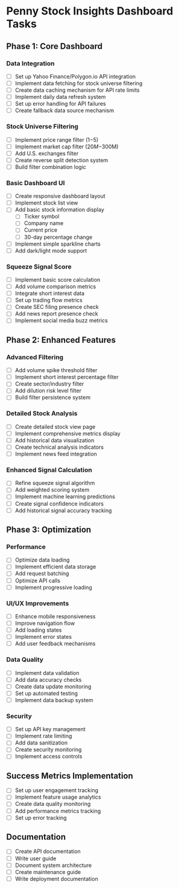 # Penny Stock Insights Dashboard Tasks

## Phase 1: Core Dashboard

### Data Integration

- [ ] Set up Yahoo Finance/Polygon.io API integration
- [ ] Implement data fetching for stock universe filtering
- [ ] Create data caching mechanism for API rate limits
- [ ] Implement daily data refresh system
- [ ] Set up error handling for API failures
- [ ] Create fallback data source mechanism

### Stock Universe Filtering

- [ ] Implement price range filter ($1-$5)
- [ ] Implement market cap filter ($20M-$300M)
- [ ] Add U.S. exchanges filter
- [ ] Create reverse split detection system
- [ ] Build filter combination logic

### Basic Dashboard UI

- [ ] Create responsive dashboard layout
- [ ] Implement stock list view
- [ ] Add basic stock information display
  - [ ] Ticker symbol
  - [ ] Company name
  - [ ] Current price
  - [ ] 30-day percentage change
- [ ] Implement simple sparkline charts
- [ ] Add dark/light mode support

### Squeeze Signal Score

- [ ] Implement basic score calculation
- [ ] Add volume comparison metrics
- [ ] Integrate short interest data
- [ ] Set up trading flow metrics
- [ ] Create SEC filing presence check
- [ ] Add news report presence check
- [ ] Implement social media buzz metrics

## Phase 2: Enhanced Features

### Advanced Filtering

- [ ] Add volume spike threshold filter
- [ ] Implement short interest percentage filter
- [ ] Create sector/industry filter
- [ ] Add dilution risk level filter
- [ ] Build filter persistence system

### Detailed Stock Analysis

- [ ] Create detailed stock view page
- [ ] Implement comprehensive metrics display
- [ ] Add historical data visualization
- [ ] Create technical analysis indicators
- [ ] Implement news feed integration

### Enhanced Signal Calculation

- [ ] Refine squeeze signal algorithm
- [ ] Add weighted scoring system
- [ ] Implement machine learning predictions
- [ ] Create signal confidence indicators
- [ ] Add historical signal accuracy tracking

## Phase 3: Optimization

### Performance

- [ ] Optimize data loading
- [ ] Implement efficient data storage
- [ ] Add request batching
- [ ] Optimize API calls
- [ ] Implement progressive loading

### UI/UX Improvements

- [ ] Enhance mobile responsiveness
- [ ] Improve navigation flow
- [ ] Add loading states
- [ ] Implement error states
- [ ] Add user feedback mechanisms

### Data Quality

- [ ] Implement data validation
- [ ] Add data accuracy checks
- [ ] Create data update monitoring
- [ ] Set up automated testing
- [ ] Implement data backup system

### Security

- [ ] Set up API key management
- [ ] Implement rate limiting
- [ ] Add data sanitization
- [ ] Create security monitoring
- [ ] Implement access controls

## Success Metrics Implementation

- [ ] Set up user engagement tracking
- [ ] Implement feature usage analytics
- [ ] Create data quality monitoring
- [ ] Add performance metrics tracking
- [ ] Set up error tracking

## Documentation

- [ ] Create API documentation
- [ ] Write user guide
- [ ] Document system architecture
- [ ] Create maintenance guide
- [ ] Write deployment documentation
